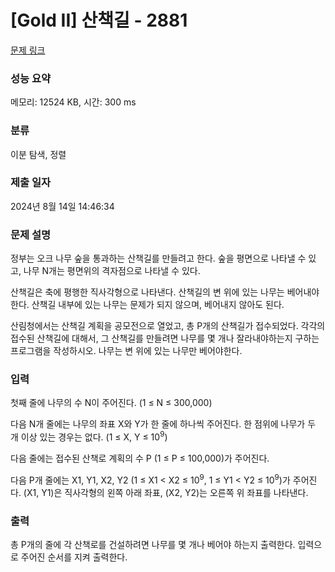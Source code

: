 # [Gold II] 산책길 - 2881 

[문제 링크](https://www.acmicpc.net/problem/2881) 

### 성능 요약

메모리: 12524 KB, 시간: 300 ms

### 분류

이분 탐색, 정렬

### 제출 일자

2024년 8월 14일 14:46:34

### 문제 설명

<p>정부는 오크 나무 숲을 통과하는 산책길를 만들려고 한다. 숲을 평면으로 나타낼 수 있고, 나무 N개는 평면위의 격자점으로 나타낼 수 있다.</p>

<p>산책길은 축에 평행한 직사각형으로 나타낸다. 산책길의 변 위에 있는 나무는 베어내야 한다. 산책길 내부에 있는 나무는 문제가 되지 않으며, 베어내지 않아도 된다.</p>

<p>산림청에서는 산책길 계획을 공모전으로 열었고, 총 P개의 산책길가 접수되었다. 각각의 접수된 산책길에 대해서, 그 산책길를 만들려면 나무를 몇 개나 잘라내야하는지 구하는 프로그램을 작성하시오. 나무는 변 위에 있는 나무만 베어야한다.</p>

### 입력 

 <p>첫째 줄에 나무의 수 N이 주어진다. (1 ≤ N ≤ 300,000)</p>

<p>다음 N개 줄에는 나무의 좌표 X와 Y가 한 줄에 하나씩 주어진다. 한 점위에 나무가 두 개 이상 있는 경우는 없다. (1 ≤ X, Y ≤ 10<sup>9</sup>)</p>

<p>다음 줄에는 접수된 산책로 계획의 수 P (1 ≤ P ≤ 100,000)가 주어진다.</p>

<p>다음 P개 줄에는 X1, Y1, X2, Y2 (1 ≤ X1 < X2 ≤ 10<sup>9</sup>, 1 ≤ Y1 < Y2 ≤ 10<sup>9</sup>)가 주어진다. (X1, Y1)은 직사각형의 왼쪽 아래 좌표, (X2, Y2)는 오른쪽 위 좌표를 나타낸다.</p>

### 출력 

 <p>총 P개의 줄에 각 산책로를 건설하려면 나무를 몇 개나 베어야 하는지 출력한다. 입력으로 주어진 순서를 지켜 출력한다.</p>

